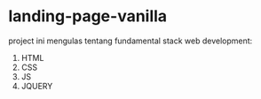 # landing-page-vanilla

project ini mengulas tentang fundamental stack web development:
1. HTML
2. CSS
3. JS
4. JQUERY
